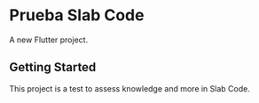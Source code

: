 # Prueba Slab Code

A new Flutter project.

## Getting Started

This project is a test to assess knowledge and more in Slab Code.
